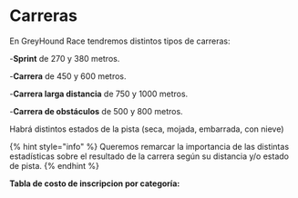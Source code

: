 # Carreras

En GreyHound Race tendremos distintos tipos de carreras:

\-**Sprint** de 270 y 380 metros.

\-**Carrera** de 450 y 600 metros.

\-**Carrera larga distancia** de 750 y 1000 metros.

\-**Carrera de obstáculos** de 500 y 800 metros.

Habrá distintos estados de la pista (seca, mojada, embarrada, con nieve)

{% hint style="info" %}
Queremos remarcar la importancia de las distintas estadísticas sobre el resultado de la carrera según su distancia y/o estado de pista.
{% endhint %}

**Tabla de costo de inscripcion por categoría:**
